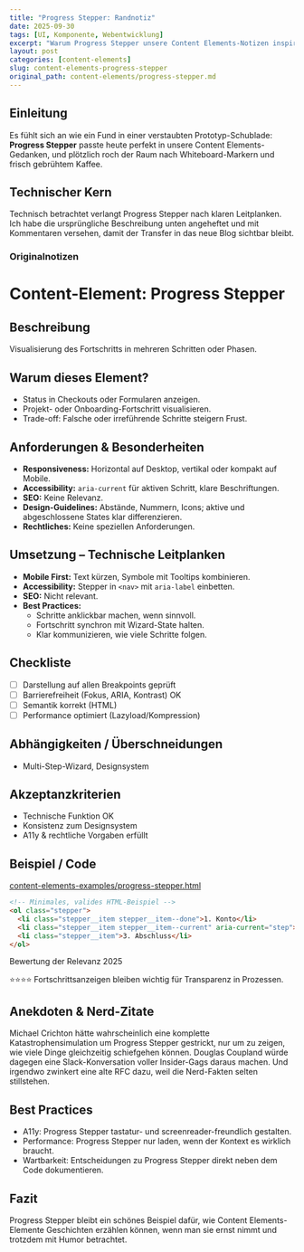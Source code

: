```yaml
---
title: "Progress Stepper: Randnotiz"
date: 2025-09-30
tags: [UI, Komponente, Webentwicklung]
excerpt: "Warum Progress Stepper unsere Content Elements-Notizen inspiriert."
layout: post
categories: [content-elements]
slug: content-elements-progress-stepper
original_path: content-elements/progress-stepper.md
---
```


## Einleitung
Es fühlt sich an wie ein Fund in einer verstaubten Prototyp-Schublade: **Progress Stepper** passte heute perfekt in unsere Content Elements-Gedanken, und plötzlich roch der Raum nach Whiteboard-Markern und frisch gebrühtem Kaffee.

## Technischer Kern
Technisch betrachtet verlangt Progress Stepper nach klaren Leitplanken. Ich habe die ursprüngliche Beschreibung unten angeheftet und mit Kommentaren versehen, damit der Transfer in das neue Blog sichtbar bleibt.

### Originalnotizen
# Content-Element: Progress Stepper

## Beschreibung
Visualisierung des Fortschritts in mehreren Schritten oder Phasen.

## Warum dieses Element?
- Status in Checkouts oder Formularen anzeigen.
- Projekt- oder Onboarding-Fortschritt visualisieren.
- Trade-off: Falsche oder irreführende Schritte steigern Frust.

## Anforderungen & Besonderheiten
- **Responsiveness:** Horizontal auf Desktop, vertikal oder kompakt auf Mobile.
- **Accessibility:** `aria-current` für aktiven Schritt, klare Beschriftungen.
- **SEO:** Keine Relevanz.
- **Design-Guidelines:** Abstände, Nummern, Icons; aktive und abgeschlossene States klar differenzieren.
- **Rechtliches:** Keine speziellen Anforderungen.

## Umsetzung – Technische Leitplanken
- **Mobile First:** Text kürzen, Symbole mit Tooltips kombinieren.
- **Accessibility:** Stepper in `<nav>` mit `aria-label` einbetten.
- **SEO:** Nicht relevant.
- **Best Practices:**
  - Schritte anklickbar machen, wenn sinnvoll.
  - Fortschritt synchron mit Wizard-State halten.
  - Klar kommunizieren, wie viele Schritte folgen.

## Checkliste
- [ ] Darstellung auf allen Breakpoints geprüft
- [ ] Barrierefreiheit (Fokus, ARIA, Kontrast) OK
- [ ] Semantik korrekt (HTML)
- [ ] Performance optimiert (Lazyload/Kompression)

## Abhängigkeiten / Überschneidungen
- Multi-Step-Wizard, Designsystem

## Akzeptanzkriterien
- Technische Funktion OK
- Konsistenz zum Designsystem
- A11y & rechtliche Vorgaben erfüllt

## Beispiel / Code
[content-elements-examples/progress-stepper.html](../content-elements-examples/progress-stepper.html)

```html
<!-- Minimales, valides HTML-Beispiel -->
<ol class="stepper">
  <li class="stepper__item stepper__item--done">1. Konto</li>
  <li class="stepper__item stepper__item--current" aria-current="step">2. Adresse</li>
  <li class="stepper__item">3. Abschluss</li>
</ol>
```

Bewertung der Relevanz 2025

⭐⭐⭐⭐ Fortschrittsanzeigen bleiben wichtig für Transparenz in Prozessen.

## Anekdoten & Nerd-Zitate
Michael Crichton hätte wahrscheinlich eine komplette Katastrophensimulation um Progress Stepper gestrickt, nur um zu zeigen, wie viele Dinge gleichzeitig schiefgehen können. Douglas Coupland würde dagegen eine Slack-Konversation voller Insider-Gags daraus machen. Und irgendwo zwinkert eine alte RFC dazu, weil die Nerd-Fakten selten stillstehen.

## Best Practices
- A11y: Progress Stepper tastatur- und screenreader-freundlich gestalten.
- Performance: Progress Stepper nur laden, wenn der Kontext es wirklich braucht.
- Wartbarkeit: Entscheidungen zu Progress Stepper direkt neben dem Code dokumentieren.

## Fazit
Progress Stepper bleibt ein schönes Beispiel dafür, wie Content Elements-Elemente Geschichten erzählen können, wenn man sie ernst nimmt und trotzdem mit Humor betrachtet.
